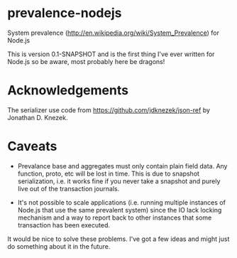 prevalence-nodejs
=================

System prevalence (<http://en.wikipedia.org/wiki/System_Prevalence>) for Node.js

This is version 0.1-SNAPSHOT and is the first thing I've ever written
for Node.js so be aware, most probably here be dragons!

Acknowledgements
================

The serializer use code from <https://github.com/jdknezek/json-ref> by Jonathan D. Knezek.

Caveats
=======

* Prevalance base and aggregates must only contain plain field data.
Any function, proto, etc will be lost in time. This is due to snapshot
serialization, i.e. it works fine if you never take a snapshot and
purely live out of the transaction journals.

* It's not possible to scale applications (i.e. running multiple
instances of Node.js that use the same prevalent system) since the IO
lack locking mechanism and a way to report back to other instances
that some transaction has been executed.

It would be nice to solve these problems. I've got a few ideas and
might just do something about it in the future.

